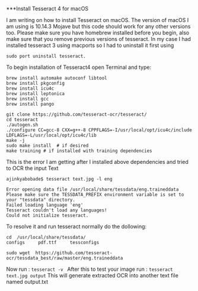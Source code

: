 ***Install Tesseract 4 for macOS


I am writing on how to install Tesseract on macOS. The version of macOS I am using is 10.14.3 Mojave but this code should work for any other versions too. Please make sure you have homebrew installed before you begin, also make sure that you remove previous versions of tesseract. In my case I had installed tesseract 3 using macports so I had to uninstall it first using

```sudo port uninstall tesseract.```

To begin installation of Tesseract4 open Terminal and type:

```
brew install automake autoconf libtool
brew install pkgconfig
brew install icu4c
brew install leptonica
brew install gcc
brew install pango

git clone https://github.com/tesseract-ocr/tesseract/
cd tesseract
./autogen.sh
./configure CC=gcc-8 CXX=g++-8 CPPFLAGS=-I/usr/local/opt/icu4c/include LDFLAGS=-L/usr/local/opt/icu4c/lib
make -j
sudo make install  # if desired
make training # if installed with training dependencies

```



This is the error I am getting after I installed above dependencies and tried to OCR the input Text 

```
ajinkyabobade$ tesseract text.jpg -l eng

Error opening data file /usr/local/share/tessdata/eng.traineddata
Please make sure the TESSDATA_PREFIX environment variable is set to your "tessdata" directory.
Failed loading language 'eng'
Tesseract couldn't load any languages!
Could not initialize tesseract.
```

To resolve it and run tesseract normally do the dollowing:

```
cd  /usr/local/share/tessdata/
configs		pdf.ttf		tessconfigs

sudo wget  https://github.com/tesseract-ocr/tessdata_best/raw/master/eng.traineddata
```


Now run : ```tesseract -v ```
After this to test your image run : ```tesseract text.jpg output```
This will generate extracted OCR into another text file named output.txt 
 

 
